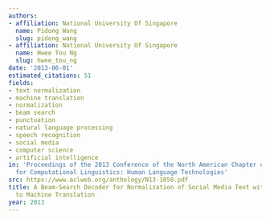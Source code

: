 ```yaml
---
authors:
- affiliation: National University Of Singapore
  name: Pidong Wang
  slug: pidong_wang
- affiliation: National University Of Singapore
  name: Hwee Tou Ng
  slug: hwee_tou_ng
date: '2013-06-01'
estimated_citations: 51
fields:
- text normalization
- machine translation
- normalization
- beam search
- punctuation
- natural language processing
- speech recognition
- social media
- computer science
- artificial intelligence
in: 'Proceedings of the 2013 Conference of the North American Chapter of the Association
  for Computational Linguistics: Human Language Technologies'
src: https://www.aclweb.org/anthology/N13-1050.pdf
title: A Beam-Search Decoder for Normalization of Social Media Text with Application
  to Machine Translation
year: 2013
---
```

